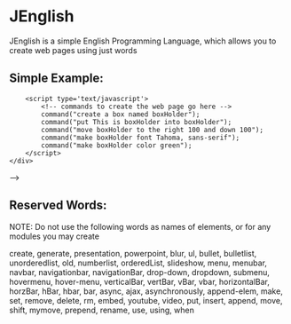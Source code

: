 JEnglish
========

JEnglish is a simple English Programming Language, which allows you to create web pages using just words


Simple Example:
---------------
<!--
<html>
<head>
<title>JEnglish Demo</title>
<script type='text/javascript' src="jenglish.org"></script>
</head>
<body>
	<div id="center"> <!-- required to be here -->
		<script type='text/javascript'>
			<!-- commands to create the web page go here -->
			command("create a box named boxHolder");
			command("put This is boxHolder into boxHolder");
			command("move boxHolder to the right 100 and down 100");
			command("make boxHolder font Tahoma, sans-serif");
			command("make boxHolder color green");
		</script>
	</div>
</body>
</html>

-->


Reserved Words:
---------------
NOTE:   Do not use the following words as names of elements, 
            or for any modules you may create

create, generate, presentation, powerpoint, blur, ul, bullet, bulletlist, 
unorderedlist, old, numberlist, orderedList, slideshow, menu, menubar,
navbar, navigationbar, navigationBar, drop-down, dropdown, submenu,
hovermenu, hover-menu, verticalBar, vertBar, vBar, vbar, horizontalBar,
horzBar, hBar, hbar, bar, async, ajax, asynchronously, append-elem, make, 
set, remove, delete, rm, embed, youtube, video, put, insert, append, move,
shift, mymove, prepend, rename, use, using, when

